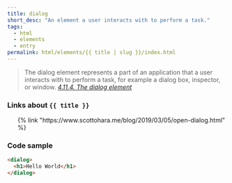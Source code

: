 ```yaml
---
title: dialog
short_desc: "An element a user interacts with to perform a task."
tags:
  - html
  - elements
  - entry
permalink: html/elements/{{ title | slug }}/index.html
---
```


<blockquote>The dialog element represents a part of an application that a user interacts with to perform a task, for example a dialog box, inspector, or window.
<cite><a href="https://www.w3.org/TR/html52/single-page.html#the-dialog-element">4.11.4. The dialog element</a></cite>
</blockquote>

<h3><span>Links about <code>{{ title }}</code></span></h3>

<ol class="bookmarks">
  {% link "https://www.scottohara.me/blog/2019/03/05/open-dialog.html" %}
</ol>

<h3><span>Code sample</span></h3>

```html
<dialog>
  <h1>Hello World</h1>
</dialog>
```
